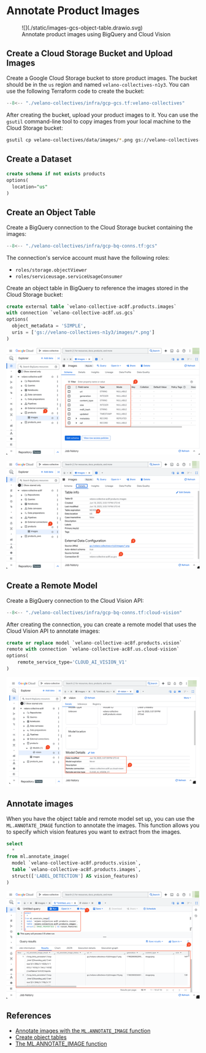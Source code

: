 # Annotate Product Images

<figure markdown="span">
  ![](./static/images-gcs-object-table.drawio.svg)
  <figcaption>Annotate product images using BigQuery and Cloud Vision</figcaption>
</figure>


## Create a Cloud Storage Bucket and Upload Images

Create a Google Cloud Storage bucket to store product images. The bucket should be in the `us` region and named `velano-collectives-n1y3`. You can use the following Terraform code to create the bucket:

```terraform
--8<-- "./velano-collectives/infra/gcp-gcs.tf:velano-collectives"
```

After creating the bucket, upload your product images to it. You can use the `gsutil` command-line tool to copy images from your local machine to the Cloud Storage bucket:

```bash
gsutil cp velano-collectives/data/images/*.png gs://velano-collectives-n1y3/images/
```
## Create a Dataset

```sql
create schema if not exists products
options(
  location="us"
)
```

## Create an Object Table

Create a BigQuery connection to the Cloud Storage bucket containing the images:

```terraform
--8<-- "./velano-collectives/infra/gcp-bq-conns.tf:gcs"
```

The connection's service account must have the following roles:

- `roles/storage.objectViewer`
- `roles/serviceusage.serviceUsageConsumer`

Create an object table in BigQuery to reference the images stored in the Cloud Storage bucket:

```sql
create external table `velano-collective-ac8f.products.images`
with connection `velano-collective-ac8f.us.gcs`
options(
  object_metadata = 'SIMPLE',
  uris = ['gs://velano-collectives-n1y3/images/*.png']
)
```

![](./static/images-table-1.png)

![](./static/images-table-2.png)


## Create a Remote Model

Create a BigQuery connection to the Cloud Vision API:

```terraform
--8<-- "./velano-collectives/infra/gcp-bq-conns.tf:cloud-vision"
```

After creating the connection, you can create a remote model that uses the Cloud Vision API to annotate images:

```sql
create or replace model `velano-collective-ac8f.products.vision`
remote with connection `velano-collective-ac8f.us.cloud-vision`
options(
    remote_service_type='CLOUD_AI_VISION_V1'
)
```

![](./static/vision-model.png)

## Annotate images

When you have the object table and remote model set up, you can use the `ML.ANNOTATE_IMAGE` function to annotate the images. This function allows you to specify which vision features you want to extract from the images.

```sql
select
  *
from ml.annotate_image(
  model `velano-collective-ac8f.products.vision`,
  table `velano-collective-ac8f.products.images`,
  struct(['LABEL_DETECTION'] AS vision_features)
)
```

![](./static/images-result.png)

## References

- [Annotate images with the `ML.ANNOTATE_IMAGE` function](https://cloud.google.com/bigquery/docs/annotate-image)
- [Create object tables](https://cloud.google.com/bigquery/docs/object-tables)
- [The ML.ANNOTATE_IMAGE function](https://cloud.google.com/bigquery/docs/reference/standard-sql/bigqueryml-syntax-annotate-image)